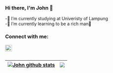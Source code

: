 ### Hi there, I'm John 👋

-🔭 I’m currently studying at Univeristy of Lampung
<br/>
-🌱 I’m currently learning to be a rich man🤑

### Connect with me:

[<img align="left" alt="codeSTACKr | Instagram" width="22px" src="http://assets.stickpng.com/images/580b57fcd9996e24bc43c521.png"/>][instagram]

<br/>
<br/>

| <a href="https://github.com/jhnwlkn/github-readme-stats"><img align="center" src="https://github-readme-stats.vercel.app/api?username=jhnwlkn&show_icons=true&include_all_commits=true&theme=tokyonight&hide_border=true" alt="John github stats" /></a> | <a href="https://github.com/jhnwlkn/github-readme-stats"><img align="center" src="https://github-readme-stats.vercel.app/api/top-langs/?username=jhnwlkn&layout=compact&theme=tokyonight&hide_border=true" /></a> |
| ------------- | ------------- |


[instagram]: https://www.instagram.com/jhn_wl/
